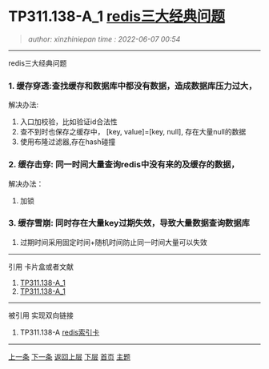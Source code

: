 TP311.138-A_1 [redis三大经典问题](TP311.138-A_1.note.md)
=======================================
> *author: xinzhiniepan*
> *time  : 2022-06-07 00:54*
---------------------------------------
redis三大经典问题
### 1. 缓存穿透:查找缓存和数据库中都没有数据，造成数据库压力过大，
解决办法:
1. 入口加校验，比如验证id合法性
2. 查不到时也保存之缓存中， [key, value]=[key, null], 存在大量null的数据
3. 使用布隆过滤器,存在hash碰撞

### 2. 缓存击穿: 同一时间大量查询redis中没有来的及缓存的数据，
解决办法：
1. 加锁

### 3. 缓存雪崩: 同时存在大量key过期失效，导致大量数据查询数据库
1. 过期时间采用固定时间+随机时间防止同一时间大量可以失效

---------------------------------------
引用
卡片盒或者文献
1. [TP311.138-A_1](TP311.138-A_1.note.md)
1. [TP311.138-A_1](TP311.138-A_1.note.md)

---------------------------------------
被引用
实现双向链接
1. TP311.138-A [redis索引卡](TP311.138-A.topic.idx.md)

---------------------------------------
[上一条](TP311.138-A_1.note.md)      [下一条](TP311.138-A_1.note.md)
[返回上层](TP311.138-A.topic.idx.md)    [下层](TP311.138-A_1.note.md)
[首页](cardcode.idx.md)        [主题](TP311.138-A.topic.md)
